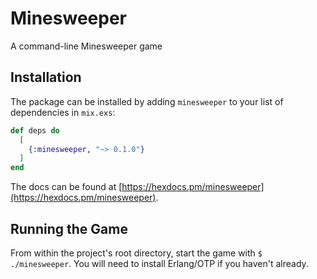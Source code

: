 # Minesweeper

A command-line Minesweeper game

## Installation

The package can be installed by adding `minesweeper` to your list of dependencies in `mix.exs`:

```elixir
def deps do
  [
    {:minesweeper, "~> 0.1.0"}
  ]
end
```

The docs can be found at [https://hexdocs.pm/minesweeper](https://hexdocs.pm/minesweeper).

## Running the Game

From within the project's root directory, start the game with `$ ./minesweeper`. You will need to install Erlang/OTP if you haven't already.
